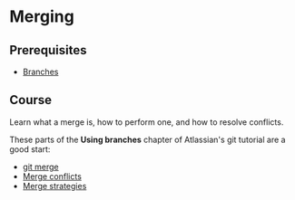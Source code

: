 # Merging

## Prerequisites

- [Branches](/courses/git/basics/branches)

## Course

Learn what a merge is, how to perform one, and how to resolve conflicts.

These parts of the **Using branches** chapter of Atlassian's git tutorial are a good start:
- [git merge](https://www.atlassian.com/git/tutorials/using-branches/git-merge)
- [Merge conflicts](https://www.atlassian.com/git/tutorials/using-branches/merge-conflicts)
- [Merge strategies](https://www.atlassian.com/git/tutorials/using-branches/merge-strategy)
